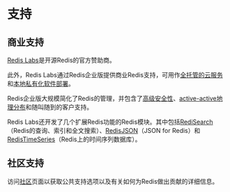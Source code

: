 支持
===

商业支持
---

[Redis Labs](https://redislabs.com)是开源Redis的官方赞助商。

此外，Redis Labs通过Redis企业版提供商业Redis支持，可用作[全托管的云服务](https://redislabs.com/products/redis-cloud/)和[本地私有化软件部署](https://redislabs.com/redis-enterprise/advantages)。

Redis企业版大规模简化了Redis的管理，并包含了[高级安全性](https://redislabs.com/enterprise-grade-redis-security/)、[active-active地理分布](https://redislabs.com/redis-enterprise/technology/active-active-geo-distribution/)和随叫随到的客户支持。

Redis Labs还开发了几个扩展Redis功能的Redis模块。其中包括[RediSearch](https://oss.redislabs.com/redisearch/)（Redis的查询、索引和全文搜索）、[RedisJSON](https://oss.redislabs.com/redisjson/)（JSON for Redis）和[RedisTimeSeries](https://oss.redislabs.com/redistimeseries/)（Redis上的时间序列数据库）。

社区支持
---

访问[社区](/community.md)页面以获取公共支持选项以及有关如何为Redis做出贡献的详细信息。
